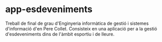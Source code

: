 # app-esdeveniments
Treball de final de grau d'Enginyeria informàtica de gestió i sistemes d'informació d'en Pere Collet. Consisteix en una aplicació per a la gestió d'esdeveniments dins de l'àmbit esportiu i de lleure.
